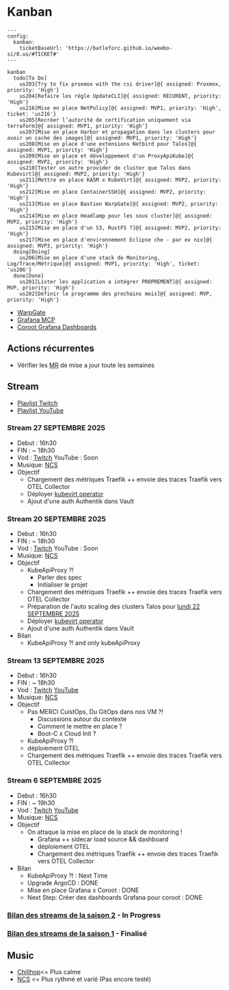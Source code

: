 # Kanban

```mermaid
---
config:
  kanban:
    ticketBaseUrl: 'https://batleforc.github.io/weebo-si/0.us/#TICKET#'
---

kanban
  todo[To Do]
    us203[Try to fix proxmox with the csi driver]@{ assigned: Proxmox, priority: 'High'}
    us204[Refaire les règle UpdateCLI]@{ assigned: RÉCURENT, priority: 'High'}
    us216[Mise en place NetPolicy]@{ assigned: MVP1, priority: 'High', ticket: 'us216'}
    us205[Recréer l’autorité de certification uniquement via terraform]@{ assigned: MVP1, priority: 'High'}
    us207[Mise en place Harbor et propagation dans les clusters pour avoir un cache des images]@{ assigned: MVP1, priority: 'High'}
    us208[Mise en place d'une extensions Netbird pour Talos]@{ assigned: MVP1, priority: 'High'}
    us209[Mise en place et développement d'un ProxyApiKube]@{ assigned: MVP2, priority: 'High'}
    us210[Tester un autre provider de cluster que Talos dans Kubevirt]@{ assigned: MVP2, priority: 'High'}
    us211[Mettre en place KASM x KubeVirt]@{ assigned: MVP2, priority: 'High'}
    us212[Mise en place ContainerSSH]@{ assigned: MVP2, priority: 'High'}
    us213[Mise en place Bastion WarpGate]@{ assigned: MVP2, priority: 'High'}
    us214[Mise en place Headlamp pour les sous cluster]@{ assigned: MVP2, priority: 'High'}
    us215[Mise en place d'un S3, RustFS ?]@{ assigned: MVP2, priority: 'High'}
    us217[Mise en place d'environnement Eclipse che - par ex nix]@{ assigned: MVP3, priority: 'High'}
  doing[Doing]
    us206[Mise en place d'une stack de Monitoring, Log/Trace/Métrique]@{ assigned: MVP1, priority: 'High', ticket: 'us206'}
  done[Done]
    us201[Lister les application a intégrer PROPREMENT]@{ assigned: MVP, priority: 'High'}
    us202[Définir le programme des prochains mois]@{ assigned: MVP, priority: 'High'}
```

- [WarpGate](https://warpgate.null.page/docs/)
- [Grafana MCP](https://github.com/grafana/helm-charts/tree/main/charts/grafana-mcp)
- [Coroot Grafana Dashboards](https://github.com/kirillyu/coroot-grafana-dashboards)

## Actions récurrentes

- Vérifier les [MR](https://github.com/batleforc/weebo-si/pulls?q=is%3Aopen+is%3Apr+label%3AUpdateCLI) de mise a jour toute les semaines

## Stream

- [Playlist Twitch](https://www.twitch.tv/collections/Gha3LW0WLRh8hg)
- [Playlist YouTube](https://youtube.com/playlist?list=PLgGm8OmIPBhnlGhLG4RhUXV8zUvBmvl-O&si=dIglK5lVrDIImCQo)

### Stream 27 SEPTEMBRE 2025

- Debut : 16h30
- FIN : ~ 18h30
- Vod : [Twitch](https://www.twitch.tv/batleforc) YouTube : Soon
- Musique: [NCS](https://ncs.io/)
- Objectif
  - Chargement des métriques Traefik ++ envoie des traces Traefik vers OTEL Collector
  - Déployer [kubevirt operator](https://github.com/seatgeek/buildkit-operator)
  - Ajout d'une auth Authentik dans Vault

### Stream 20 SEPTEMBRE 2025

- Debut : 16h30
- FIN : ~ 18h30
- Vod : [Twitch](https://www.twitch.tv/videos/2571232605) YouTube : Soon
- Musique: [NCS](https://ncs.io/)
- Objectif
  - KubeApiProxy ?!
    - Parler des spec
    - Initialiser le projet
  - Chargement des métriques Traefik ++ envoie des traces Traefik vers OTEL Collector
  - Préparation de l'auto scaling des clusters Talos pour [lundi 22 SEPTEMBRE 2025](https://www.twitch.tv/cuistops)
  - Déployer [kubevirt operator](https://github.com/seatgeek/buildkit-operator)
  - Ajout d'une auth Authentik dans Vault
- Bilan
  - KubeApiProxy ?! and only kubeApiProxy

### Stream 13 SEPTEMBRE 2025

- Debut : 16h30
- FIN : ~ 18h30
- Vod : [Twitch](https://www.twitch.tv/videos/2565416116) [YouTube](https://youtu.be/1aH1YR0tBY4)
- Musique: [NCS](https://ncs.io/)
- Objectif
  - Pas MERCI CuistOps, Du GitOps dans nos VM ?!
    - Discussions autour du contexte
    - Comment le mettre en place ?
    - Boot-C x Cloud Init ?
  - KubeApiProxy ?!
  - déploiement OTEL
  - Chargement des métriques Traefik ++ envoie des traces Traefik vers OTEL Collector

### Stream 6 SEPTEMBRE 2025

- Debut : 16h30
- FIN : ~ 19h30
- Vod : [Twitch](https://www.twitch.tv/videos/2559647271) [YouTube](https://youtu.be/njCye6LxTE0)
- Musique: [NCS](https://ncs.io/)
- Objectif
  - On attaque la mise en place de la stack de monitoring !
    - Grafana ++ sidecar load source && dashboard
    - déploiement OTEL
    - Chargement des métriques Traefik ++ envoie des traces Traefik vers OTEL Collector
- Bilan
  - KubeApiProxy ?! : Next Time
  - Upgrade ArgoCD : DONE
  - Mise en place Grafana x Coroot : DONE
  - Next Step: Créer des dashboards Grafana pour coroot : DONE

### [Bilan des streams de la saison 2](/0.introduction/stream/saison2/index.html) - In Progress

### [Bilan des streams de la saison 1](/0.introduction/stream/saison1/index.html) - Finalisé

## Music

- [Chillhop](https://app.chillhop.com/)<= Plus calme
- [NCS](https://ncs.io/) <= Plus rythmé et varié (Pas encore testé)
